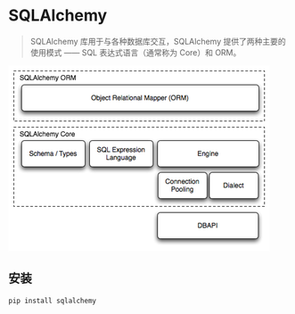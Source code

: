 # SQLAlchemy

> SQLAlchemy 库用于与各种数据库交互，SQLAlchemy 提供了两种主要的使用模式 —— SQL 表达式语言（通常称为 Core）和 ORM。

![](images/README20240112111158.png)

## 安装

```sh
pip install sqlalchemy
```